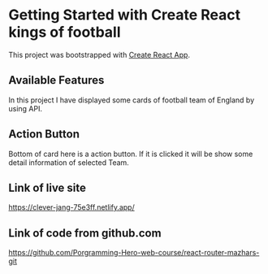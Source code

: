 # Getting Started with Create React kings of football

This project was bootstrapped with [Create React App](https://github.com/facebook/create-react-app).

## Available Features

In this project I have displayed some cards of football team of England by using API. 

## Action Button

Bottom of card here is a action button. If it is clicked it will be show some detail information of selected Team.

## Link of live site
https://clever-jang-75e3ff.netlify.app/
## Link of code from github.com
https://github.com/Porgramming-Hero-web-course/react-router-mazhars-git

